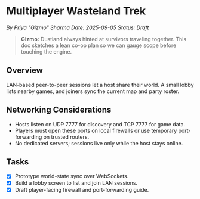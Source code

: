 # Multiplayer Wasteland Trek

*By Priya "Gizmo" Sharma*
*Date: 2025-09-05*
*Status: Draft*

> **Gizmo:** Dustland always hinted at survivors traveling together. This doc sketches a lean co-op plan so we can gauge scope before touching the engine.

## Overview
LAN-based peer-to-peer sessions let a host share their world. A small lobby lists nearby games, and joiners sync the current map and party roster.

## Networking Considerations
- Hosts listen on UDP 7777 for discovery and TCP 7777 for game data.
- Players must open these ports on local firewalls or use temporary port-forwarding on trusted routers.
- No dedicated servers; sessions live only while the host stays online.

## Tasks
 - [x] Prototype world-state sync over WebSockets.
- [x] Build a lobby screen to list and join LAN sessions.
- [x] Draft player-facing firewall and port-forwarding guide.
